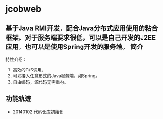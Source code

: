 jcobweb
=======

基于Java RMI开发，配合Java分布式应用使用的粘合框架。对于服务端要求很低，可以是自己开发的J2EE应用，也可以是使用Spring开发的服务端。
简介
----
特性介绍：
  1. 高效的C/S调用。
  2. 可以接入任意形式的Java服务端，如Spring。
  3. 自由编码，源代码无需重构。

功能轨迹
----

* 20140102 代码仓库初始化
